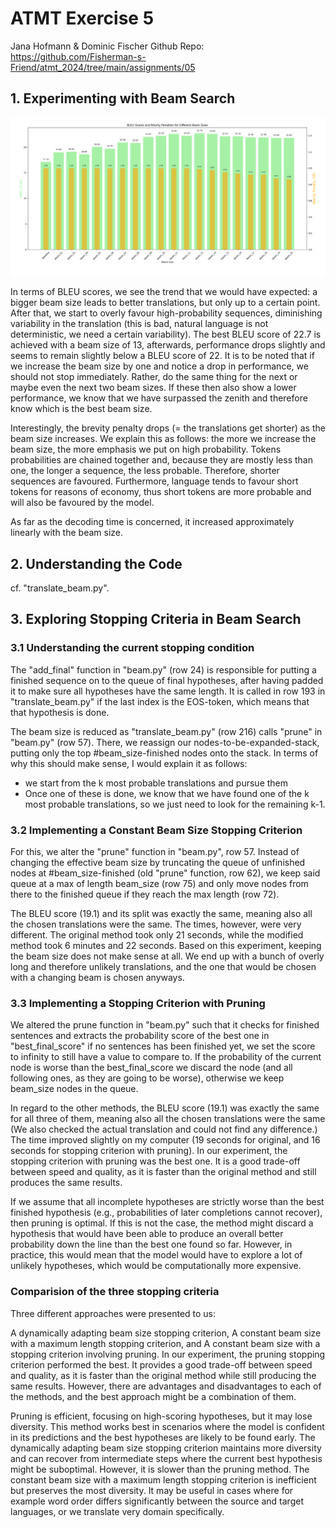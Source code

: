 # ATMT Exercise 5

Jana Hofmann & Dominic Fischer
Github Repo: https://github.com/Fisherman-s-Friend/atmt_2024/tree/main/assignments/05

## 1. Experimenting with Beam Search

![Bleu scores for different Beam sizes.](bleu_scores.png)

In terms of BLEU scores, we see the trend that we would have expected: a bigger beam size leads to better translations, but only up to a certain point. After that, we start to overly favour high-probability sequences, diminishing variability in the translation (this is bad, natural language is not deterministic, we need a certain variability). The best BLEU score of 22.7 is achieved with a beam size of 13, afterwards, performance drops slightly and seems to remain slightly below a BLEU score of 22. It is to be noted that if we increase the beam size by one and notice a drop in performance, we should not stop immediately. Rather, do the same thing for the next or maybe even the next two beam sizes. If these then also show a lower performance, we know that we have surpassed the zenith and therefore know which is the best beam size.

Interestingly, the brevity penalty drops (= the translations get shorter) as the beam size increases. We explain this as follows: the more we increase the beam size, the more emphasis we put on high probability. Tokens probabilities are chained together and, because they are mostly less than one, the longer a sequence, the less probable. Therefore, shorter sequences are favoured. Furthermore, language tends to favour short tokens for reasons of economy, thus short tokens are more probable and will also be favoured by the model.

As far as the decoding time is concerned, it increased approximately linearly with the beam size.

## 2. Understanding the Code

cf. "translate_beam.py".


## 3. Exploring Stopping Criteria in Beam Search

### 3.1 Understanding the current stopping condition

The "add_final" function in "beam.py" (row 24) is responsible for putting  a finished sequence on to the queue of final hypotheses, after having padded it to make sure all hypotheses have the same length. It is called in row 193 in "translate_beam.py" if the last index is the EOS-token, which means that that hypothesis is done.

The beam size is reduced as "translate_beam.py" (row 216) calls "prune" in "beam.py" (row 57). There, we reassign our nodes-to-be-expanded-stack, putting only the top #beam_size-finished nodes onto the stack. In terms of why this should make sense, I would explain it as follows:

- we start from the k most probable translations and pursue them
- Once one of these is done, we know that we have found one of the k most probable translations, so we just need to look for the remaining k-1.

### 3.2 Implementing a Constant Beam Size Stopping Criterion

For this, we alter the "prune" function in "beam.py", row 57. Instead of changing the effective beam size by truncating the queue of unfinished nodes at #beam_size-finished (old "prune" function, row 62), we keep said queue at a max of length beam_size (row 75) and only move nodes from there to the finished queue if they reach the max length (row 72).

The BLEU score (19.1) and its split was exactly the same, meaning also all the chosen translations were the same. The times, however, were very different. The original method took only 21 seconds, while the modified method took 6 minutes and 22 seconds. Based on this experiment, keeping the beam size does not make sense at all. We end up with a bunch of overly long and therefore unlikely translations, and the one that would be chosen with a changing beam is chosen anyways.

### 3.3 Implementing a Stopping Criterion with Pruning

We altered the prune function in "beam.py" such that it checks for finished sentences and extracts the probability score of the best one in "best_final_score" 
if no sentences has been finished yet, we set the score to infinity to still have a value to compare to.
If the probability of the current node is worse than the best_final_score we discard the node (and all following ones, as they are going to be worse), 
otherwise we keep beam_size nodes in the queue.

In regard to the other methods, the BLEU score (19.1)  was exactly the same for all three of them, meaning also all the chosen translations were the same (We also checked the actual translation and could not find any difference.)
The time improved slightly on my computer (19 seconds for original, and 16 seconds for stopping criterion with pruning). In our experiment, the stopping criterion with pruning was the best one. It is a good trade-off between speed and quality, 
as it is faster than the original method and still produces the same results.

If we assume that all incomplete hypotheses are strictly worse than the best finished hypothesis (e.g., probabilities of later completions cannot recover), then pruning is optimal.
If this is not the case, the method might discard a hypothesis that would have been able to produce an overall better probability down the line than the best one found so far. However, in practice, this would mean that the model would have to explore a lot of unlikely hypotheses, which would be computationally more expensive.


### Comparision of the three stopping criteria

Three different approaches were presented to us:

A dynamically adapting beam size stopping criterion,
A constant beam size with a maximum length stopping criterion, and
A constant beam size with a stopping criterion involving pruning.
In our experiment, the pruning stopping criterion performed the best. It provides a good trade-off between speed and quality, as it is faster than the original method while still producing the same results. However, there are advantages and disadvantages to each of the methods, and the best approach might be a combination of them.

Pruning is efficient, focusing on high-scoring hypotheses, but it may lose diversity. This method works best in scenarios where the model is confident in its predictions and the best hypotheses are likely to be found early.
The dynamically adapting beam size stopping criterion maintains more diversity and can recover from intermediate steps where the current best hypothesis might be suboptimal. However, it is slower than the pruning method.
The constant beam size with a maximum length stopping criterion is inefficient but preserves the most diversity. It may be useful in cases where for example word order differs significantly between the source and target languages, or we translate very domain specifically.
